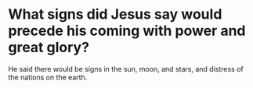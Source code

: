 # What signs did Jesus say would precede his coming with power and great glory?

He said there would be signs in the sun, moon, and stars, and distress of the nations on the earth.
